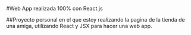 #Web App realizada 100% con React.js

##Proyecto personal en el que estoy realizando la pagina de la tienda de una amiga, utilizando React y JSX para hacer una web app.
